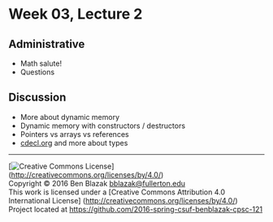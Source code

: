 # Week 03, Lecture 2

## Administrative

- Math salute!
- Questions


## Discussion

- More about dynamic memory
- Dynamic memory with constructors / destructors
- Pointers vs arrays vs references
- [cdecl.org](http://cdecl.org) and more about types


-------------------------------------------------------------------------------
[![Creative Commons License](https://i.creativecommons.org/l/by/4.0/88x31.png)]
(http://creativecommons.org/licenses/by/4.0/)  
Copyright &copy; 2016 Ben Blazak <bblazak@fullerton.edu>  
This work is licensed under a [Creative Commons Attribution 4.0 International
License] (http://creativecommons.org/licenses/by/4.0/)  
Project located at <https://github.com/2016-spring-csuf-benblazak-cpsc-121>

